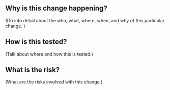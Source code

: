 ## Why is this change happening?

(Go into detail about the who, what, where, when, and why of this particular change. )

## How is this tested?

(Talk about where and how this is tested.)

## What is the risk?

(What are the risks involved with this change.)
